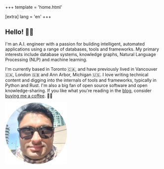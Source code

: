 +++
template = 'home.html'

[extra]
lang = 'en'
+++

## Hello! 👋🏽

<div class="home-container">

  <div class="home-content">

I'm an A.I. engineer with a passion for building intelligent, automated applications using a range
of databases, tools and frameworks. My primary interests include database systems, knowledge graphs,
Natural Language Processing (NLP) and machine learning.

I'm currently based in Toronto 🇨🇦, and have previously lived in Vancouver 🇨🇦, London 🇬🇧 and Ann Arbor,
Michigan 🇺🇸. I love writing technical content and digging into the internals of tools and
frameworks, typically in Python and Rust. I'm also a big fan of open source software and open
knowledge-sharing. If you like what you're reading in the [blog](./posts), consider
[buying me a coffee](https://www.buymeacoffee.com/prrao87). 🫶🏼

  </div>

  <div class="home-image">
    <img src="./prao.png" alt="Me, on a glorious spring day in Toronto 🇨🇦" width="200" class="img-rounded" />
  </div>

</div>
